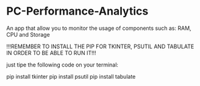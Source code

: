 # PC-Performance-Analytics
An app that allow you to monitor the usage of components such as: RAM, CPU and Storage

!!!REMEMBER TO INSTALL THE PIP FOR TKINTER, PSUTIL AND TABULATE IN ORDER TO BE ABLE TO RUN IT!!!

just tipe the following code on your terminal:

pip install tkinter
pip install psutil
pip install tabulate
